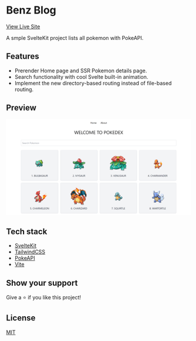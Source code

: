 # Benz Blog

[View Live Site](https://benz-pokedex.netlify.app/)

A smple SvelteKit project lists all pokemon with PokeAPI.

## Features

- Prerender Home page and SSR Pokemon details page.
- Search functionality with cool Svelte built-in animation.
- Implement the new directory-based routing instead of file-based routing.

## Preview

<img src="./resources/pokedex.png" />

## Tech stack

- [SvelteKit](https://kit.svelte.dev/)
- [TailwindCSS](https://tailwindcss.com/)
- [PokeAPI](https://pokeapi.co/)
- [Vite](https://vitejs.dev/)

## Show your support

Give a ⭐️ if you like this project!

## License

[MIT](LICENSE)
